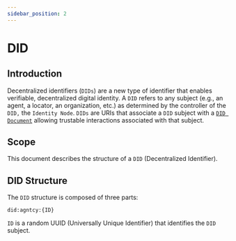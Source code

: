 ```yaml
---
sidebar_position: 2
---
```


# DID

## Introduction

Decentralized identifiers (`DIDs`) are a new type of identifier that enables verifiable, decentralized digital identity. A `DID` refers to any subject (e.g., an agent, a locator, an organization, etc.) as determined by the controller of the `DID,` the `Identity Node`.
`DIDs` are URIs that associate a `DID` subject with a [`DID Document`](/docs/did/did-document) allowing trustable interactions associated with that subject.

## Scope

This document describes the structure of a `DID` (Decentralized Identifier).

## DID Structure

The `DID` structure is composed of three parts:

```
did:agntcy:{ID}
```

`ID` is a random UUID (Universally Unique Identifier) that identifies the `DID` subject.

